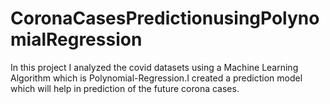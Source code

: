 # CoronaCasesPredictionusingPolynomialRegression
In this project I analyzed the covid datasets using a Machine Learning Algorithm which is Polynomial-Regression.I created a prediction model which will help in prediction of the future corona cases.
